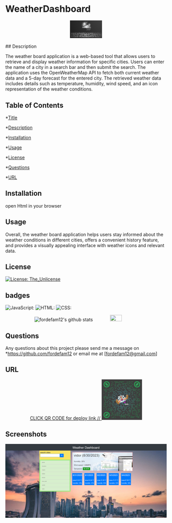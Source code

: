 
# WeatherDashboard

<p align='center'>
<a href='https://github.com/fordefam12'><img src='./weatherdashboardLogo.png'height='20%' width="20%"></a>
</p>
## Description

 The weather board application is a web-based tool that allows users to retrieve and display weather information for specific cities. Users can enter the name of a city in a search bar and then submit the search. The application uses the OpenWeatherMap API to fetch both current weather data and a 5-day forecast for the entered city. The retrieved weather data includes details such as temperature, humidity, wind speed, and an icon representation of the weather conditions.

## Table of Contents
*[Title](#title)

*[Description](#description)
    
*[Installation](#installation)
    
*[Usage](#usage)
    
*[License](#license)
    
    
*[Questions](#questions)

*[URL](#URL)
    

## Installation

open Html in your browser

## Usage

Overall, the weather board application helps users stay informed about the weather conditions in different cities, offers a convenient history feature, and provides a visually appealing interface with weather icons and relevant data.

## License
[![License: The_Unlicense](https://img.shields.io/badge/License-The_Unlicense-brightgreen.svg)](https://opensource.org/licenses/The_Unlicense)




## badges

![JavaScript:](https://img.shields.io/badge/JavaScript-46.9%25-blue)
             ![HTML:](https://img.shields.io/badge/HTML-35.8%25-red)
             ![CSS:](https://img.shields.io/badge/CSS-17.3%25-purple)


<p align='center'>
<a><img src="https://github-readme-stats.vercel.app/api?username=fordefam12&show_icons=true&theme=transparent" alt="fordefam12's github stats"></a>
<a><img src="https://github-readme-stats.vercel.app/api/top-langs/?username=fordefam12&layout=compact" height ="20%" width= "27%"></a>
</p>



## Questions
Any questions about this project please send me a message on *https://github.com/fordefam12 or email me at [fordefam12@gmail.com]

## URL
  
<p align='center'>
<a href='https://fordefam12.github.io/code-quiz/'>
CLICK QR CODE for deploy link
// <img src='./qr-code (15).png' width="25%"></a>
</p>

## Screenshots
![Alt text](<weather dashboard (1).png>)